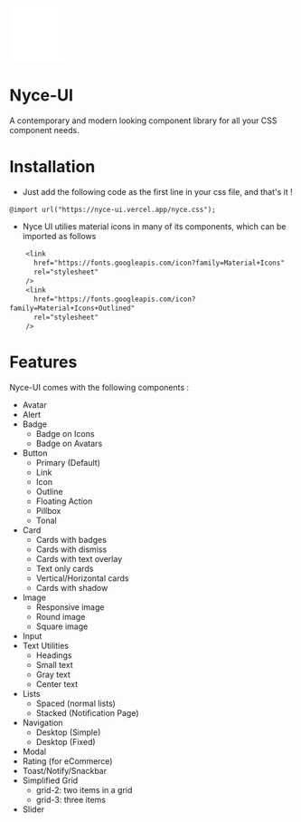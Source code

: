 <img src="./hero-icon.svg"> 

# Nyce-UI 
A contemporary and modern looking component library for all your CSS component needs.

# Installation
- Just add the following code as the first line in your css file, and that's it !
```
@import url("https://nyce-ui.vercel.app/nyce.css");
```
- Nyce UI utilies material icons in many of its components, which can be imported as follows
```
    <link
      href="https://fonts.googleapis.com/icon?family=Material+Icons"
      rel="stylesheet"
    />
    <link
      href="https://fonts.googleapis.com/icon?family=Material+Icons+Outlined"
      rel="stylesheet"
    />

```



# Features
Nyce-UI comes with the following components :
- Avatar
- Alert
- Badge
  - Badge on Icons
  - Badge on Avatars
- Button
  - Primary (Default)
  - Link
  - Icon
  - Outline
  - Floating Action
  - Pillbox
  - Tonal
- Card
  - Cards with badges
  - Cards with dismiss
  - Cards with text overlay
  - Text only cards
  - Vertical/Horizontal cards
  - Cards with shadow
- Image
  - Responsive image
  - Round image
  - Square image
- Input
- Text Utilities
  - Headings
  - Small text
  - Gray text
  - Center text
- Lists
  - Spaced (normal lists)
  - Stacked (Notification Page)
- Navigation
  - Desktop (Simple)
  - Desktop (Fixed)
- Modal
- Rating (for eCommerce)
- Toast/Notify/Snackbar
- Simplified Grid
  - grid-2: two items in a grid
  - grid-3: three items
- Slider
